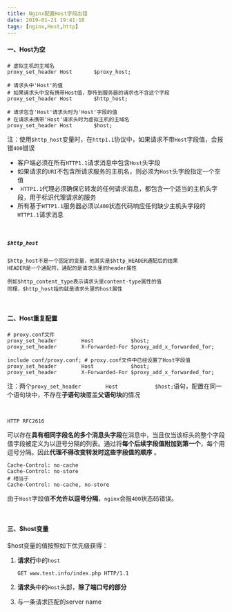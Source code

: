 ```yaml
---
title: Nginx配置Host字段出错
date: 2019-01-21 19:41:18
tags: [nginx,Host,http]
---
```


#### 一、Host为空

```nginx
# 虚拟主机的主域名
proxy_set_header Host       $proxy_host;
```

```nginx
# 请求头中'Host'的值
# 如果请求头中没有携带Host值，那传到服务器的请求也不含这个字段
proxy_set_header Host       $http_host;
```

```nginx
# 请求包含'Host'请求头时为'Host'字段的值
# 在请求未携带'Host'请求头时为虚拟主机的主域名
proxy_set_header Host       $host;
```

注：使用`$http_host`变量时，在`http1.1`协议中，如果请求不带`Host`字段值，会报错`400`错误

- 客户端必须在所有`HTTP1.1`请求消息中包含`Host`头字段
- 如果请求的`URI`不包含所请求服务的主机名，则必须为`Host`头字段指定一个空值
- ` HTTP1.1`代理必须确保它转发的任何请求消息，都包含一个适当的主机头字段，用于标识代理请求的服务
- 所有基于`HTTP1.1`服务器必须以`400`状态代码响应任何缺少主机头字段的`HTTP1.1`请求消息

<br/>



##### `$http_host`

```
$http_host不是一个固定的变量，他其实是$http_HEADER通配后的结果
HEADER是一个通配符，通配的是请求头里的header属性

例如$http_content_type表示请求头里content-type属性的值
同理，$http_host指的就是请求头里的host属性
```

<!--more-->

<br/>



#### 二、Host重复配置

```nginx
# proxy.conf文件
proxy_set_header        Host            $host;
proxy_set_header        X-Forwarded-For $proxy_add_x_forwarded_for;
```

```nginx
include conf/proxy.conf; # proxy.conf文件中已经设置了Host字段值
proxy_set_header        Host            $host;
proxy_set_header        X-Forwarded-For $proxy_add_x_forwarded_for;
```

注：两个`proxy_set_header        Host            $host;`语句，配置在同一个语句块中，不存在**子语句块**覆盖**父语句块**的情况

<br/>



`HTTP RFC2616`

可以存在**具有相同字段名的多个消息头字段**在消息中，当且仅当该标头的整个字段值字段被定义为以逗号分隔的列表。通过将**每个后续字段值附加到第一个**，每个用逗号分隔。因此**代理不得改变转发时这些字段值的顺序** 。

```nginx
Cache-Control: no-cache
Cache-Control: no-store
# 相当于
Cache-Control: no-cache, no-store
```

由于`Host`字段值**不允许以逗号分隔**，`nginx`会报`400`状态码错误。

<br/>



#### 三、$host变量

$host变量的值按照如下优先级获得：

1. **请求行**中的`host`

   ```
   GET www.test.info/index.php HTTP/1.1
   ```

2. **请求头**中的`Host`头部，**除了端口号的部分**

3. 与一条请求匹配的server name

<br/>